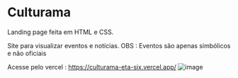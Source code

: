 # Culturama
Landing page feita em HTML e CSS.

Site para visualizar eventos e notícias.
OBS : Eventos são apenas simbólicos e não oficiais

Acesse pelo vercel : https://culturama-eta-six.vercel.app/
![image](https://github.com/SaimonCosta/Culturama/assets/132319798/cee5712a-de16-4b2d-87d6-7a4f0d3d49e9)
